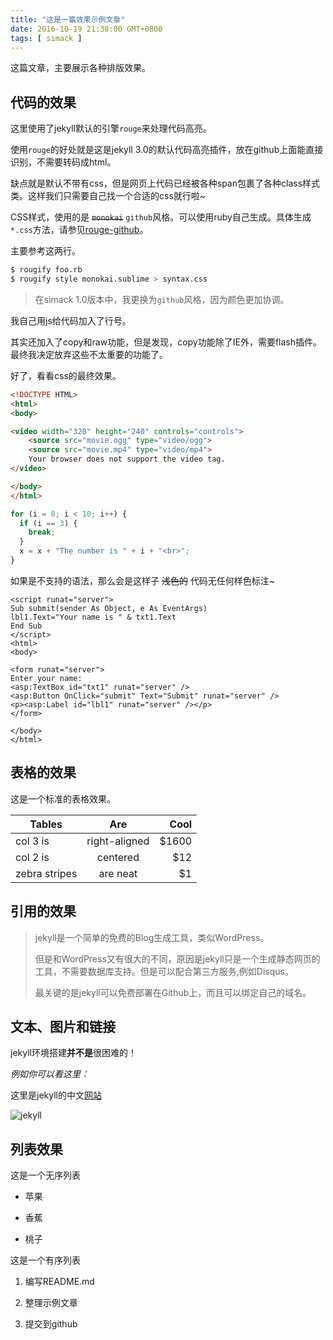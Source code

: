 ```yaml
---
title: "这是一篇效果示例文章"
date: 2016-10-19 21:38:00 GMT+0800
tags: [ simack ]
---
```


这篇文章，主要展示各种排版效果。

<!-- truncate -->

## 代码的效果

这里使用了jekyll默认的引擎`rouge`来处理代码高亮。

使用`rouge`的好处就是这是jekyll 3.0的默认代码高亮插件，放在github上面能直接识别，不需要转码成html。

缺点就是默认不带有css，但是网页上代码已经被各种span包裹了各种class样式类。这样我们只需要自己找一个合适的css就行啦~

CSS样式，使用的是 ~~`monokai`~~ `github`风格。可以使用ruby自己生成。具体生成`*.css`方法，请参见[rouge-github](https://github.com/jneen/rouge)。

主要参考这两行。

```bash
$ rougify foo.rb
$ rougify style monokai.sublime > syntax.css
```

> 在simack 1.0版本中，我更换为`github`风格，因为颜色更加协调。

我自己用js给代码加入了行号。

其实还加入了copy和raw功能，但是发现，copy功能除了IE外，需要flash插件。最终我决定放弃这些不太重要的功能了。

好了，看看css的最终效果。

```html
<!DOCTYPE HTML>
<html>
<body>

<video width="320" height="240" controls="controls">
    <source src="movie.ogg" type="video/ogg">
    <source src="movie.mp4" type="video/mp4">
    Your browser does not support the video tag.
</video>

</body>
</html>
```

```js
for (i = 0; i < 10; i++) {
  if (i == 3) {
    break;
  }
  x = x + "The number is " + i + "<br>";
}
```

如果是不支持的语法，那么会是这样子 ~~浅色的~~ 代码无任何样色标注~

```abcd
<script runat="server">
Sub submit(sender As Object, e As EventArgs)
lbl1.Text="Your name is " & txt1.Text
End Sub
</script>
<html>
<body>

<form runat="server">
Enter your name:
<asp:TextBox id="txt1" runat="server" />
<asp:Button OnClick="submit" Text="Submit" runat="server" />
<p><asp:Label id="lbl1" runat="server" /></p>
</form>

</body>
</html>
```

## 表格的效果

这是一个标准的表格效果。

| Tables        |      Are      |  Cool |
|---------------|:-------------:|------:|
| col 3 is      | right-aligned | $1600 |
| col 2 is      |   centered    |   $12 |
| zebra stripes |   are neat    |    $1 |

## 引用的效果

> jekyll是一个简单的免费的Blog生成工具，类似WordPress。
>
> 但是和WordPress又有很大的不同，原因是jekyll只是一个生成静态网页的工具，不需要数据库支持。但是可以配合第三方服务,例如Disqus。
>
> 最关键的是jekyll可以免费部署在Github上，而且可以绑定自己的域名。

## 文本、图片和链接

jekyll环境搭建**并不是**很困难的！

*例如你可以看这里：*

这里是jekyll的中文[网站](http://jekyll.com.cn)

![jekyll](http://jekyll.com.cn/img/logo-2x.png)

## 列表效果

这是一个无序列表

* 苹果

* 香蕉

* 桃子

这是一个有序列表

1. 编写README.md

2. 整理示例文章

3. 提交到github
